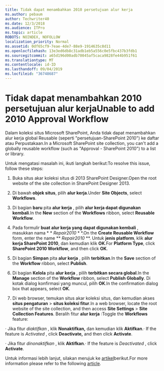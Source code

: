 ```yaml
---
title: Tidak dapat menambahkan 2010 persetujuan alur kerja
ms.author: pebaum
author: Techwriter40
ms.date: 12/3/2018
ms.audience: ITPro
ms.topic: article
ROBOTS: NOINDEX, NOFOLLOW
localization_priority: Normal
ms.assetid: 0df65cf9-7eae-4de7-88e9-1914635c8d11
ms.openlocfilehash: 13e3ed6db8c31adb1eb5a556c0e5fbc437b3fdb1
ms.sourcegitcommit: a65d196d00adb70045af5caca9828fe44b951f61
ms.translationtype: MT
ms.contentlocale: id-ID
ms.lasthandoff: 09/04/2019
ms.locfileid: "36748687"
---
```

# <a name="unable-to-add-2010-approval-workflow"></a><span data-ttu-id="7e90f-102">Tidak dapat menambahkan 2010 persetujuan alur kerja</span><span class="sxs-lookup"><span data-stu-id="7e90f-102">Unable to add 2010 Approval Workflow</span></span>

<span data-ttu-id="7e90f-103">Dalam koleksi situs Microsoft SharePoint, Anda tidak dapat menambahkan alur kerja global Reusable (seperti "persetujuan-SharePoint 2010") ke daftar atau Perpustakaan.</span><span class="sxs-lookup"><span data-stu-id="7e90f-103">In a Microsoft SharePoint site collection, you can't add a globally reusable workflow (such as "Approval - SharePoint 2010") to a list or library.</span></span>
  
<span data-ttu-id="7e90f-104">Untuk mengatasi masalah ini, ikuti langkah berikut:</span><span class="sxs-lookup"><span data-stu-id="7e90f-104">To resolve this issue, follow these steps:</span></span> 
  
1. <span data-ttu-id="7e90f-105">Buka situs akar koleksi situs di 2013 SharePoint Designer.</span><span class="sxs-lookup"><span data-stu-id="7e90f-105">Open the root website of the site collection in SharePoint Designer 2013.</span></span>
  
2. <span data-ttu-id="7e90f-106">Di bawah **objek situs**, pilih **alur kerja**.</span><span class="sxs-lookup"><span data-stu-id="7e90f-106">Under **Site Objects**, select **Workflows**.</span></span> 
  
3. <span data-ttu-id="7e90f-107">Di bagian **baru** pita **alur kerja** , pilih **alur kerja dapat digunakan kembali**.</span><span class="sxs-lookup"><span data-stu-id="7e90f-107">In the **New** section of the **Workflows** ribbon, select **Reusable Workflow**.</span></span> 
  
4. <span data-ttu-id="7e90f-108">Pada formulir **buat alur kerja yang dapat digunakan kembali** , masukkan nama \* \* *Repair2010* \* \*.</span><span class="sxs-lookup"><span data-stu-id="7e90f-108">On the **Create Reusable Workflow** form, enter the name \*\* *Repair2010* \*\*.</span></span> <span data-ttu-id="7e90f-109">Untuk **jenis platform**, klik **alur kerja SharePoint 2010**, dan kemudian klik **OK**.</span><span class="sxs-lookup"><span data-stu-id="7e90f-109">For **Platform Type**, click **SharePoint 2010 Workflow**, and then click **OK**.</span></span> 
  
1. <span data-ttu-id="7e90f-110">Di bagian **Simpan** pita **alur kerja** , pilih **terbitkan**.</span><span class="sxs-lookup"><span data-stu-id="7e90f-110">In the **Save** section of the **Workflow** ribbon, select **Publish**.</span></span> 
  
2. <span data-ttu-id="7e90f-111">Di bagian **Kelola** pita **alur kerja** , pilih **terbitkan secara global**.</span><span class="sxs-lookup"><span data-stu-id="7e90f-111">In the **Manage** section of the **Workflow** ribbon, select **Publish Globally**.</span></span> <span data-ttu-id="7e90f-112">Di kotak dialog konfirmasi yang muncul, pilih **OK**.</span><span class="sxs-lookup"><span data-stu-id="7e90f-112">In the confirmation dialog box that appears, select **OK**.</span></span> 
  
3. <span data-ttu-id="7e90f-113">Di web browser, temukan situs akar koleksi situs, dan kemudian akses **situs pengaturan** \> **situs koleksi fitur**.</span><span class="sxs-lookup"><span data-stu-id="7e90f-113">In a web browser, locate the root website of the site collection, and then access **Site Settings** \> **Site Collection Features**.</span></span> <span data-ttu-id="7e90f-114">Beralih fitur **alur kerja** :</span><span class="sxs-lookup"><span data-stu-id="7e90f-114">Toggle the **Workflows** feature:</span></span> 
  
<span data-ttu-id="7e90f-115">· Jika fitur *diaktifkan* , klik **Nonaktifkan,** dan kemudian klik **Aktifkan**.</span><span class="sxs-lookup"><span data-stu-id="7e90f-115">· If the feature is  *Activated*  , click **Deactivate,** and then click **Activate**.</span></span> 
  
<span data-ttu-id="7e90f-116">· Jika fitur *dinonaktifkan* , klik **Aktifkan**.</span><span class="sxs-lookup"><span data-stu-id="7e90f-116">· If the feature is  *Deactivated*  , click **Activate**.</span></span> 
  
<span data-ttu-id="7e90f-117">Untuk informasi lebih lanjut, silakan merujuk ke [artikel](https://go.microsoft.com/fwlink/?linkid=2047770&amp;clcid=0x409)berikut.</span><span class="sxs-lookup"><span data-stu-id="7e90f-117">For more information please refer to the following [article](https://go.microsoft.com/fwlink/?linkid=2047770&amp;clcid=0x409).</span></span>
  

